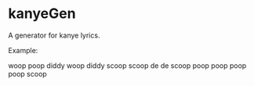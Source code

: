 # kanyeGen
A generator for kanye lyrics.

Example:

 woop poop diddy woop diddy scoop scoop de de scoop poop poop poop poop scoop
